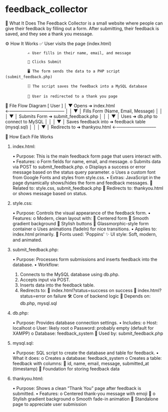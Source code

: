 # feedback_collector

💬 What It Does 
             The Feedback Collector is a small website where people can give their feedback by filling out a form. After submitting, their feedback is saved, and they see a thank you message.

⚙️ How It Works
              ✅ User visits the page (index.html)
              
              ✍️ User fills in their name, email, and message
              
              📩 Clicks Submit
              
              🖥️ The form sends the data to a PHP script (submit_feedback.php)
              
              🗄️ The script saves the feedback into a MySQL database
  
              🎉 User is redirected to a thank you page

🔁 File Flow Diagram
                             [ User ]
                               │
                               ▼
                      Opens ➜ index.html   ←–––––––––––––––––––––––––
                               │                                      │
                               ▼                                      │
                     Fills Form (Name, Email, Message)               │
                               │                                      │
                               ▼                                      │
                      Submits Form ➜ submit_feedback.php             │
                               │                                      │
                               ▼                                      │
                    Uses ➜ db.php to connect to MySQL                │
                               │                                      │
                               ▼                                      │
                    Saves feedback into ➜ feedback table (mysql.sql) │
                               │                                      │
                               ▼                                      │
                    Redirects to ➜ thankyou.html   ←––––––––––––––––––




📁 How Each File Works


1. index.html:
   
      •	Purpose: This is the main feedback form page that users interact with.
      •	Features:
      o	Form fields for name, email, and message.
      o	Submits data via POST to submit_feedback.php.
      o	Displays a success or error message based on the status query parameter.
      o	Uses a custom font from Google Fonts and styles from style.css.
      •	Extras: JavaScript in the page dynamically shows/hides the form and feedback messages.
      📄 Related to: style.css, submit_feedback.php
      🔗 Redirects to: thankyou.html or shows message based on status.

 3. style.css:
    
      •	Purpose: Controls the visual appearance of the feedback form.
      •	Features:
      o	Modern, clean layout with:
      	Centered form
      	Smooth gradient background
      	Stylish buttons
      	Glassmorphic-style form container
      o	Uses animations (fadeIn) for nice transitions.
      •	Applies to: index.html primarily.
      🎨 Fonts used: 'Poppins'
      ✨ UI style: Soft, modern, and animated.

4. submit_feedback.php:
   
      •	Purpose: Processes form submissions and inserts feedback into the database.
      •	Workflow:
      1.	Connects to the MySQL database using db.php.
      2.	Accepts input via POST.
      3.	Inserts data into the feedback table.
      4.	Redirects to:
      	index.html?status=success on success
      	index.html?status=error on failure
      🛠️ Core of backend logic
      🧩 Depends on: db.php, mysql.sql

5. db.php:
         
      •	Purpose: Provides database connection settings.
      •	Includes:
      o	Host: localhost
      o	User: likely root
      o	Password: probably empty (default for XAMPP)
      o	Database: feedback_system
      🔐 Used by: submit_feedback.php

7. mysql.sql:
         
      •	Purpose: SQL script to create the database and table for feedback.
      •	What it does:
      o	Creates a database: feedback_system
      o	Creates a table: feedback with columns:
      	id, name, email, message, submitted_at (timestamp)
      🧱 Foundation for storing feedback data

 9. thankyou.html:
           
      •	Purpose: Shows a clean “Thank You” page after feedback is submitted.
      •	Features:
      o	Centered thank-you message with emoji 🎉
      o	Stylish gradient background
      o	Smooth fade-in animation
      🎉 Standalone page to appreciate user submission

